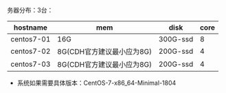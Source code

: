 务器分布：3台：

| hostname   | mem                       | disk     | core |
| ---------- | ------------------------- | -------- | ---- |
| centos7-01 | 16G                       | 300G-ssd | 8    |
| centos7-02 | 8G(CDH官方建议最小应为8G) | 200G-ssd | 4    |
| centos7-03 | 8G(CDH官方建议最小应为8G) | 200G-ssd | 4    |

* 系统如果需要具体版本：CentOS-7-x86_64-Minimal-1804

